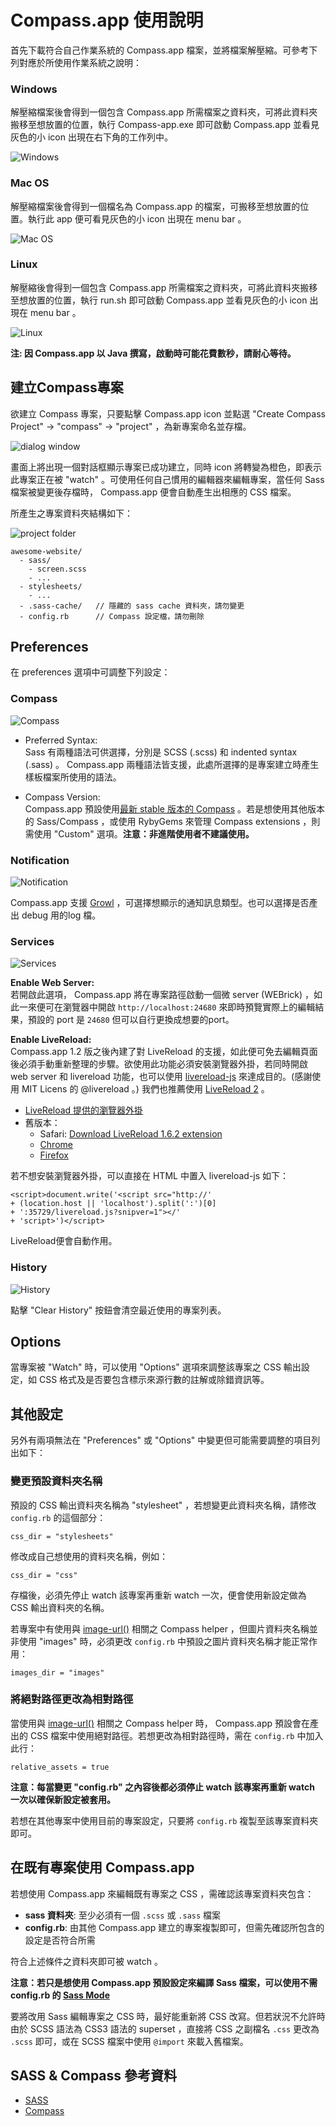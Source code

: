 # Compass.app 使用說明

首先下載符合自己作業系統的 Compass.app 檔案，並將檔案解壓縮。可參考下列對應於所使用作業系統之說明：

### Windows
解壓縮檔案後會得到一個包含 Compass.app 所需檔案之資料夾，可將此資料夾搬移至想放置的位置，執行 Compass-app.exe 即可啟動 Compass.app 並看見灰色的小 icon 出現在右下角的工作列中。
  
![Windows](http://compass.handlino.com/doc/windows.jpg)

### Mac OS
解壓縮檔案後會得到一個檔名為 Compass.app 的檔案，可搬移至想放置的位置。執行此 app 便可看見灰色的小 icon 出現在 menu bar 。
  
![Mac OS](http://compass.handlino.com/doc/osx.jpg)

### Linux
解壓縮後會得到一個包含 Compass.app 所需檔案之資料夾，可將此資料夾搬移至想放置的位置，執行 run.sh 即可啟動 Compass.app 並看見灰色的小 icon 出現在 menu bar 。
  
![Linux](http://compass.handlino.com/doc/linux.jpg)

**注: 因 Compass.app 以 Java 撰寫，啟動時可能花費數秒，請耐心等待。**


## 建立Compass專案
欲建立 Compass 專案，只要點擊 Compass.app icon 並點選 "Create Compass Project" -> "compass" -> "project" ，為新專案命名並存檔。

![dialog window](http://compass.handlino.com/doc/create-project.png)

畫面上將出現一個對話框顯示專案已成功建立，同時 icon 將轉變為橙色，即表示此專案正在被 "watch" 。可使用任何自己慣用的編輯器來編輯專案，當任何 Sass 檔案被變更後存檔時， Compass.app 便會自動產生出相應的 CSS 檔案。

所產生之專案資料夾結構如下：

![project folder](http://compass.handlino.com/doc/project-folder.png)

    awesome-website/
      - sass/
        - screen.scss
        - ...
      - stylesheets/
        - ...
      - .sass-cache/   // 隱藏的 sass cache 資料夾，請勿變更
      - config.rb      // Compass 設定檔，請勿刪除


## Preferences
在 preferences 選項中可調整下列設定：

### Compass

![Compass](http://compass.handlino.com/doc/preference-compass.png)

* Preferred Syntax:   
Sass 有兩種語法可供選擇，分別是 SCSS (.scss) 和 indented syntax (.sass) 。 Compass.app 兩種語法皆支援，此處所選擇的是專案建立時產生樣板檔案所使用的語法。

* Compass Version:   
Compass.app 預設使用[最新 stable 版本的 Compass](http://compass-style.org/CHANGELOG/) 。若是想使用其他版本的 Sass/Compass ，或使用 RybyGems 來管理 Compass extensions ，則需使用 "Custom" 選項。**注意：非進階使用者不建議使用。**

### Notification

![Notification](http://compass.handlino.com/doc/preference-notification.png)

Compass.app 支援 [Growl](http://growl.info/) ，可選擇想顯示的通知訊息類型。也可以選擇是否產出 debug 用的log 檔。

### Services

![Services](http://compass.handlino.com/doc/preference-services.png)

**Enable Web Server:**   
若開啟此選項， Compass.app 將在專案路徑啟動一個微 server (WEBrick) ，如此一來便可在瀏覽器中開啟 `http://localhost:24680` 來即時預覽實際上的編輯結果，預設的 port 是 `24680` 但可以自行更換成想要的port。

**Enable LiveReload:**   
Compass.app 1.2 版之後內建了對 LiveReload 的支援，如此便可免去編輯頁面後必須手動重新整理的步驟。欲使用此功能必須安裝瀏覽器外掛，若同時開啟 web server 和 livereload 功能，也可以使用 [livereload-js](https://github.com/livereload/livereload-js) 來達成目的。(感謝使用 MIT Licens 的 @livereload 。) 我們也推薦使用 [LiveReload 2](http://livereload.com/) 。

* [LiveReload 提供的瀏覽器外掛](http://help.livereload.com/kb/general-use/browser-extensions)
* 舊版本：
    - Safari: [Download LiveReload 1.6.2 extension](https://github.com/downloads/mockko/livereload/LiveReload-1.6.2.safariextz) 
    - [Chrome](https://chrome.google.com/extensions/detail/jnihajbhpnppcggbcgedagnkighmdlei)
    - [Firefox](https://addons.mozilla.org/zh-TW/firefox/addon/livereload/)

若不想安裝瀏覽器外掛，可以直接在 HTML 中置入 livereload-js 如下：

    <script>document.write('<script src="http://'
    + (location.host || 'localhost').split(':')[0]
    + ':35729/livereload.js?snipver=1"></'
    + 'script>')</script>

LiveReload便會自動作用。

### History

![History](http://compass.handlino.com/doc/preference-history.png)

點擊 "Clear History" 按鈕會清空最近使用的專案列表。

## Options
當專案被 "Watch" 時，可以使用 "Options" 選項來調整該專案之 CSS 輸出設定，如 CSS 格式及是否要包含標示來源行數的註解或除錯資訊等。

## 其他設定
另外有兩項無法在 "Preferences" 或 "Options" 中變更但可能需要調整的項目列出如下：

### 變更預設資料夾名稱
預設的 CSS 輸出資料夾名稱為 "stylesheet" ，若想變更此資料夾名稱，請修改 `config.rb` 的這個部分：

    css_dir = "stylesheets"
    
修改成自己想使用的資料夾名稱，例如：

    css_dir = "css"
    
存檔後，必須先停止 watch 該專案再重新 watch 一次，便會使用新設定做為 CSS 輸出資料夾的名稱。

若專案中有使用與 [image-url()](http://compass-style.org/reference/compass/helpers/urls/#image-url) 相關之 Compass helper ，但圖片資料夾名稱並非使用 "images" 時，必須更改 `config.rb` 中預設之圖片資料夾名稱才能正常作用：

    images_dir = "images"

### 將絕對路徑更改為相對路徑
當使用與 [image-url()](http://compass-style.org/reference/compass/helpers/urls/#image-url) 相關之 Compass helper 時， Compass.app 預設會在產出的 CSS 檔案中使用絕對路徑。若想更改為相對路徑時，需在 `config.rb` 中加入此行：

    relative_assets = true

**注意：每當變更 "config.rb" 之內容後都必須停止 watch 該專案再重新 watch 一次以確保新設定被套用。**

若想在其他專案中使用目前的專案設定，只要將 `config.rb` 複製至該專案資料夾即可。

## 在既有專案使用 Compass.app
若想使用 Compass.app 來編輯既有專案之 CSS ，需確認該專案資料夾包含：

* **sass 資料夾**: 至少必須有一個 `.scss` 或 `.sass` 檔案
* **config.rb**: 由其他 Compass.app 建立的專案複製即可，但需先確認所包含的設定是否符合所需

符合上述條件之資料夾即可被 watch 。

**注意：若只是想使用 Compass.app 預設設定來編譯 Sass 檔案，可以使用不需 config.rb 的 [Sass Mode](https://github.com/handlino/CompassApp/wiki/Sass-mode)**

要將改用 Sass 編輯專案之 CSS 時，最好能重新將 CSS 改寫。但若狀況不允許時由於 SCSS 語法為 CSS3 語法的 superset ，直接將 CSS 之副檔名 `.css` 更改為 `.scss` 即可，或在 SCSS 檔案中使用 `@import` 來載入舊檔案。

## SASS & Compass 參考資料

* [SASS](http://sass-lang.com/)
* [Compass](http://compass-style.org/)